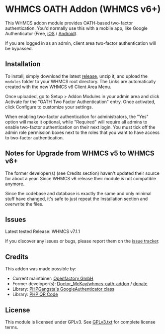 # WHMCS OATH Addon (WHMCS v6+)

This WHMCS addon module provides OATH-based two-factor authentication. You'd normally use this with a mobile app, like Google Authenticator (Free, [iOS](https://itunes.apple.com/us/app/google-authenticator/id388497605?mt=8) / [Android](https://play.google.com/store/apps/details?id=com.google.android.apps.authenticator2&hl=en)).

If you are logged in as an admin, client area two-factor authentication will be bypassed.

## Installation

To install, simply download the latest [release](https://github.com/openfactory-ch/whmcs-oath-addon/releases), unzip it, and upload the `modules` folder to your WHMCS root directory. The Links are automatically created with the new WHMCS v6 Client Area Menu.

Once uploaded, go to Setup > Addon Modules in your admin area and click Activate for the "OATH Two Factor Authentication" entry. Once activated, click Configure to customize your settings.

When enabling two-factor authentication for administrators, the "Yes" option will make it optional, while "Required" will require all admins to enable two-factor authentication on their next login. You must tick off the admin role permission boxes next to the roles that you want to have access to two-factor authentication.

## Notes for Upgrade from WHMCS v5 to WHMCS v6+

The former developer(s) (see Credits section) haven't updated their source for about a year. Since WHMCS v6 release their module is not compatible anymore.

Since the codebase and database is exactly the same and only minimal stuff have changed, it's safe to just repeat the Installation section and overwrite the files.

## Issues

Latest tested Release: WHMCS v7.1.1

If you discover any issues or bugs, please report them on the [issue tracker](https://github.com/openfactory-ch/whmcs-oath-addon/issues).

## Credits

This addon was made possible by:

* Current maintainer: [Openfactory GmbH](http://www.openfactory.ch)
* Former developer(s): [Doctor_McKay/whmcs-oath-addon](https://bitbucket.org/Doctor_McKay/whmcs-oath-addon/) / [donate](https://www.doctormckay.com/donate.php)
* Library: [PHPGangsta's GoogleAuthenticator class](https://github.com/PHPGangsta/GoogleAuthenticator)
* Library: [PHP QR Code](http://phpqrcode.sourceforge.net/)

## License

This module is licensed under GPLv3. See [GPLv3.txt](GPLv3.txt) for complete license terms.
